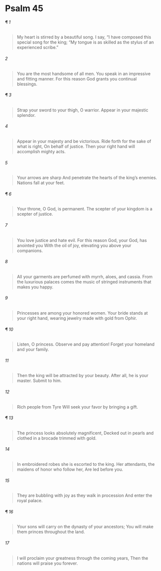 # Psalm 45
###### ¶ 1
> My heart is stirred by a beautiful song.
> I say, “I have composed this special song for the king;
> “My tongue is as skilled as the stylus of an experienced scribe.”
###### 2
> You are the most handsome of all men.
> You speak in an impressive and fitting manner.
> For this reason God grants you continual blessings.
###### ¶ 3
> Strap your sword to your thigh, O warrior.
> Appear in your majestic splendor.
###### 4
> Appear in your majesty and be victorious.
> Ride forth for the sake of what is right,
> On behalf of justice.
> Then your right hand will accomplish mighty acts.
###### 5
> Your arrows are sharp
> And penetrate the hearts of the king’s enemies.
> Nations fall at your feet.
###### ¶ 6
> Your throne, O God, is permanent.
> The scepter of your kingdom is a scepter of justice.
###### 7
> You love justice and hate evil.
> For this reason God, your God, has anointed you
> With the oil of joy, elevating you above your companions.
###### 8
> All your garments are perfumed with myrrh, aloes, and cassia.
> From the luxurious palaces comes the music of stringed instruments that makes you happy.
###### 9
> Princesses are among your honored women.
> Your bride stands at your right hand, wearing jewelry made with gold from Ophir.
###### ¶ 10
> Listen, O princess.
> Observe and pay attention!
> Forget your homeland and your family.
###### 11
> Then the king will be attracted by your beauty.
> After all, he is your master. Submit to him.
###### 12
> Rich people from Tyre
> Will seek your favor by bringing a gift.
###### ¶ 13
> The princess looks absolutely magnificent,
> Decked out in pearls and clothed in a brocade trimmed with gold.
###### 14
> In embroidered robes she is escorted to the king.
> Her attendants, the maidens of honor who follow her,
> Are led before you.
###### 15
> They are bubbling with joy as they walk in procession
> And enter the royal palace.
###### ¶ 16
> Your sons will carry on the dynasty of your ancestors;
> You will make them princes throughout the land.
###### 17
> I will proclaim your greatness through the coming years,
> Then the nations will praise you forever.
